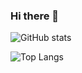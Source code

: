 ### Hi there 👋

![GitHub stats](https://github-readme-stats-clone-roan.vercel.app/api?username=tora223&theme=vue-dark&show_icons=true)

![Top Langs](https://github-readme-stats-clone-roan.vercel.app/api/top-langs/?username=tora223&layout=compact&theme=vue-dark&count_private=True&exclude_repo=github-readme-stats-clone&hide=jupyter%20notebook&langs_count=6)

<!--
**tora223/tora223** is a ✨ _special_ ✨ repository because its `README.md` (this file) appears on your GitHub profile.

Here are some ideas to get you started:

- 🔭 I’m currently working on ...
- 🌱 I’m currently learning ...
- 👯 I’m looking to collaborate on ...
- 🤔 I’m looking for help with ...
- 💬 Ask me about ...
- 📫 How to reach me: ...
- 😄 Pronouns: ...
- ⚡ Fun fact: ...
-->
